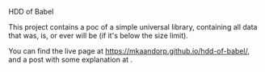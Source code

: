 HDD of Babel

This project contains a poc of a simple universal library, containing all data that was, is, or ever will be (if it's below the size limit).

You can find the live page at https://mkaandorp.github.io/hdd-of-babel/, and a post with some explanation at .
